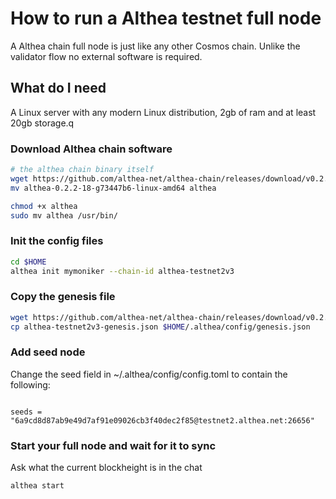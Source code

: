 # How to run a Althea testnet full node

A Althea chain full node is just like any other Cosmos chain.
Unlike the validator flow no external software is required.

## What do I need

A Linux server with any modern Linux distribution, 2gb of ram and at least 20gb storage.q

### Download Althea chain software

```bash
# the althea chain binary itself
wget https://github.com/althea-net/althea-chain/releases/download/v0.2.3/althea-0.2.2-18-g73447b6-linux-amd64
mv althea-0.2.2-18-g73447b6-linux-amd64 althea

chmod +x althea
sudo mv althea /usr/bin/
```

### Init the config files

```bash
cd $HOME
althea init mymoniker --chain-id althea-testnet2v3
```

### Copy the genesis file

```bash
wget https://github.com/althea-net/althea-chain/releases/download/v0.2.3/althea-testnet2v3-genesis.json
cp althea-testnet2v3-genesis.json $HOME/.althea/config/genesis.json
```

### Add seed node

Change the seed field in ~/.althea/config/config.toml to contain the following:

```text

seeds = "6a9cd8d87ab9e49d7af91e09026cb3f40dec2f85@testnet2.althea.net:26656"

```

### Start your full node and wait for it to sync

Ask what the current blockheight is in the chat

```bash
althea start
```
